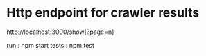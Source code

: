 # Http endpoint for crawler results

http://localhost:3000/show[?page=n]

run : npm start
tests : npm test
